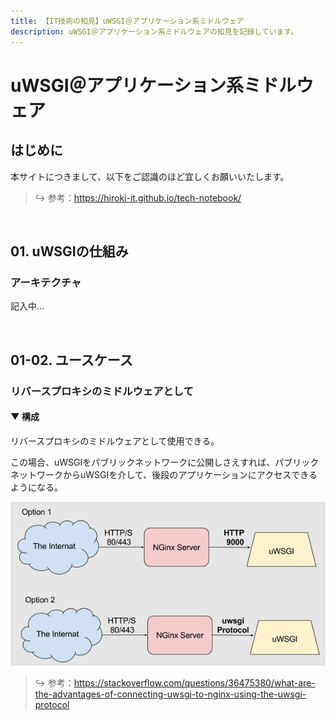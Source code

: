 ```yaml
---
title: 【IT技術の知見】uWSGI＠アプリケーション系ミドルウェア
description: uWSGI＠アプリケーション系ミドルウェアの知見を記録しています。
---
```


# uWSGI＠アプリケーション系ミドルウェア

## はじめに

本サイトにつきまして、以下をご認識のほど宜しくお願いいたします。

> ↪️ 参考：https://hiroki-it.github.io/tech-notebook/

<br>

## 01. uWSGIの仕組み

### アーキテクチャ

記入中...

<br>

## 01-02. ユースケース

### リバースプロキシのミドルウェアとして

#### ▼ 構成

リバースプロキシのミドルウェアとして使用できる。

この場合、uWSGIをパブリックネットワークに公開しさえすれば、パブリックネットワークからuWSGIを介して、後段のアプリケーションにアクセスできるようになる。

![uwsgi](https://raw.githubusercontent.com/hiroki-it/tech-notebook-images/master/images/uwsgi.png)

> ↪️ 参考：https://stackoverflow.com/questions/36475380/what-are-the-advantages-of-connecting-uwsgi-to-nginx-using-the-uwsgi-protocol

<br>
